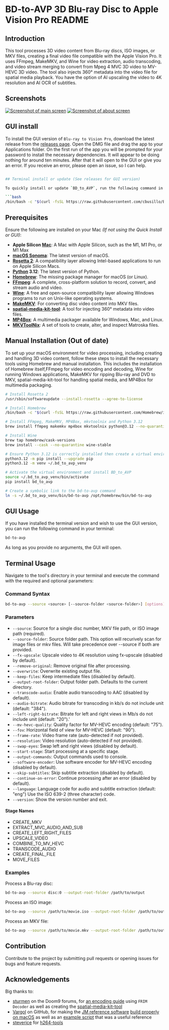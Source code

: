 # BD-to-AVP 3D Blu-ray Disc to Apple Vision Pro README

## Introduction

This tool processes 3D video content from Blu-ray discs, ISO images, or MKV files, creating a final video file
compatible with the Apple Vision Pro. It uses FFmpeg, MakeMKV, and Wine for video extraction, audio transcoding, and
video stream merging to convert from Mpeg 4 MVC 3D video to MV-HEVC 3D video. The tool also injects 360° metadata into
the video file for spatial media playback. You have the option of AI upscaling the video to 4K resolution and AI OCR
of subtitles.

## Screenshots

[![Screenshot of main screen](screenshots/main_medium.png)](screenshots/main.png)
[![Screenshot of about screen](screenshots/about_medium.png)](screenshots/about.png)

## GUI install

To install the GUI version of `Blu-ray to Vision Pro`, download the latest release from the [releases page]. Open the
DMG file and drag the app to your Applications folder. On the first run of the app you will be prompted for your
password to install the necessary dependencies. It will appear to be doing nothing for around ten minutes. After that it
will open to the GUI or give you an error. If you receive an error, please open an issue, so I can help.

```bash

## Terminal install or update (See releases for GUI version)

To quickly install or update `BD_to_AVP`, run the following command in your terminal:

```bash
/bin/bash -c "$(curl -fsSL https://raw.githubusercontent.com/cbusillo/BD_to_AVP/release/installer.sh)"
```

## Prerequisites

Ensure the following are installed on your Mac *(If not using the Quick Install or GUI)*:

- **Apple Silicon [Mac]**: A Mac with Apple Silicon, such as the M1, M1 Pro, or M1 Max
- **[macOS Sonoma]**: The latest version of macOS.
- **[Rosetta 2]**: A compatibility layer allowing Intel-based applications to run on Apple Silicon Macs.
- **[Python] 3.12**: The latest version of Python.
- **[Homebrew]**: The missing package manager for macOS (or Linux).
- **[FFmpeg]**: A complete, cross-platform solution to record, convert, and stream audio and video.
- **[Wine]**: A free and open-source compatibility layer allowing Windows programs to run on Unix-like operating
  systems.
- **[MakeMKV]**: For converting disc video content into MKV files.
- **[spatial-media-kit-tool]**: A tool for injecting 360° metadata into video files.
- **[MP4Box]**: A multimedia packager available for Windows, Mac, and Linux.
- **[MKVToolNix]**: A set of tools to create, alter, and inspect Matroska files.

## Manual Installation (Out of date)

To set up your macOS environment for video processing, including creating and handling 3D video content, follow these
steps to install the necessary tools using Homebrew and manual installation. This includes the installation of Homebrew
itself,FFmpeg for video encoding and decoding, Wine for running Windows applications, MakeMKV for ripping Blu-ray and
DVD to MKV, spatial-media-kit-tool for handling spatial media, and MP4Box for multimedia packaging.

```bash
# Install Rosetta 2
/usr/sbin/softwareupdate --install-rosetta --agree-to-license

# Install Homebrew
/bin/bash -c "$(curl -fsSL https://raw.githubusercontent.com/Homebrew/install/HEAD/install.sh)"

# Install FFmpeg, MakeMKV, MP4Box, mkvtoolnix and Python 3.12
brew install ffmpeg makemkv mp4box mkvtoolnix python@3.12 --no-quarantine 

# Install Wine
brew tap homebrew/cask-versions
brew install --cask --no-quarantine wine-stable

# Ensure Python 3.12 is correctly installed then create a virtual environment
python3.12 -m pip install --upgrade pip
python3.12 -m venv ~/.bd_to_avp_venv

# Activate the virtual environment and install BD_to_AVP
source ~/.bd_to_avp_venv/bin/activate
pip install bd_to_avp

# Create a symbolic link to the bd-to-avp command
ln -s ~/.bd_to_avp_venv/bin/bd-to-avp /opt/homebrew/bin/bd-to-avp
```

## GUI Usage

If you have installed the terminal version and wish to use the GUI version, you can run the following command in your
terminal:

```bash
bd-to-avp
```

As long as you provide no arguments, the GUI will open.

## Terminal Usage

Navigate to the tool's directory in your terminal and execute the command with the required and optional parameters:

### Command Syntax

```bash
bd-to-avp --source <source> [--source-folder <source-folder>] [options]
```

### Parameters

- `--source`: Source for a single disc number, MKV file path, or ISO image path (required).
- `--source-folder`: Source folder path. This option will recurively scan for image files or mkv files. Will take
  precedence over --source if both are provided.
- `--fx-upscale`: Upscale video to 4K resolution using fx-upscale (disabled by default).
- `--remove-original`: Remove original file after processing.
- `--overwrite`: Overwrite existing output file.
- `--keep-files`: Keep intermediate files (disabled by default).
- `--output-root-folder`: Output folder path. Defaults to the current directory.
- `--transcode-audio`: Enable audio transcoding to AAC (disabled by default).
- `--audio-bitrate`: Audio bitrate for transcoding in kb/s do not include unit (default: "384").
- `--left-right-bitrate`: Bitrate for left and right views in Mb/s do not include unit (default: "20").'
- `--mv-hevc-quality`: Quality factor for MV-HEVC encoding (default: "75").
- `--fov`: Horizontal field of view for MV-HEVC (default: "90").
- `--frame-rate`: Video frame rate (auto-detected if not provided).
- `--resolution`: Video resolution (auto-detected if not provided).
- `--swap-eyes`: Swap left and right views (disabled by default).
- `--start-stage`: Start processing at a specific stage.
- `--output-commands`: Output commands used to console.
- `--software-encoder`: Use software encoder for MV-HEVC encoding (disabled by default).
- `--skip-subtitles`: Skip subtitle extraction (disabled by default).
- `--continue-on-error`: Continue processing after an error (disabled by default).
- `--language`: Language code for audio and subtitle extraction (default: "eng")  Use the ISO 639-2 (three character)
  code.
- `--version`: Show the version number and exit.

#### Stage Names

- CREATE_MKV
- EXTRACT_MVC_AUDIO_AND_SUB
- CREATE_LEFT_RIGHT_FILES
- UPSCALE_VIDEO
- COMBINE_TO_MV_HEVC
- TRANSCODE_AUDIO
- CREATE_FINAL_FILE
- MOVE_FILES

### Examples

Process a Blu-ray disc:

```bash
bd-to-avp --source disc:0 --output-root-folder /path/to/output
```

Process an ISO image:

```bash
bd-to-avp --source /path/to/movie.iso --output-root-folder /path/to/output
```

Process an MKV file:

```bash
bd-to-avp --source /path/to/movie.mkv --output-root-folder /path/to/output --transcode-audio
```

## Contribution

Contribute to the project by submitting pull requests or opening issues for bugs and feature requests.

## Acknowledgements

Big thanks to:

- [sturmen][sturmen] on the Doom9 forums, for [an encoding guide][sturmen-guide] using `FRIM Decoder` as well as
  creating
  the [spatial-media-kit-tool]
- [Vargol][vargol] on GitHub, for making
  the [JM reference software][jm-reference] [build properly on macOS][vargol-tools] as well as
  an [example script][vargol-guide] that was a useful reference
- [steverice][steverice] for [h264-tools][ldecod]

[MakeMKV]: https://www.makemkv.com/

[FFmpeg]: https://ffmpeg.org/

[jm-reference]: https://iphome.hhi.de/suehring/

[ldecod]: https://github.com/steverice/h264-tools

[spatial-media-kit-tool]: https://github.com/sturmen/SpatialMediaKit

[MP4Box]: https://github.com/gpac/gpac/wiki/MP4Box

[sturmen]: https://forum.doom9.org/member.php?u=224594

[sturmen-guide]: https://forum.doom9.org/showthread.php?p=1996846#post1996846

[vargol]: https://github.com/Vargol

[vargol-tools]: https://github.com/Vargol/h264-tools

[vargol-guide]: https://github.com/Vargol/h264-tools/wiki/Conversion-script-for-MVC-3D-blu-ray-extracted-by--MakeMKV

[steverice]: https://github.com/steverice

[h264-tools]: https://github.com/steverice/h264-tools

[Wine]: https://www.winehq.org/

[Homebrew]: https://brew.sh/

[Python]: https://www.python.org/

[Mac]: https://www.apple.com/mac/

[macOS Sonoma]:https://apps.apple.com/us/app/macos-sonoma/id6450717509?mt=12

[Rosetta 2]: https://support.apple.com/en-us/HT211861

[MKVToolNix]: https://mkvtoolnix.download/

[releases page]: https://github.com/cbusillo/BD_to_AVP/releases
